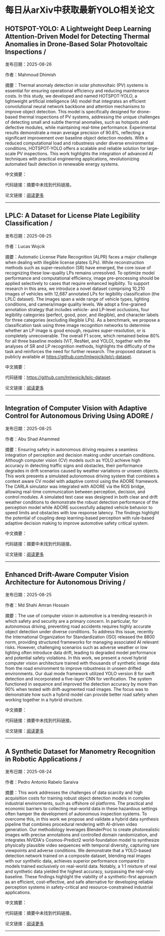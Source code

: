 # 每日从arXiv中获取最新YOLO相关论文


## HOTSPOT\-YOLO: A Lightweight Deep Learning Attention\-Driven Model for Detecting Thermal Anomalies in Drone\-Based Solar Photovoltaic Inspections / 

发布日期：2025-08-26

作者：Mahmoud Dhimish

摘要：Thermal anomaly detection in solar photovoltaic \(PV\) systems is essential for ensuring operational efficiency and reducing maintenance costs. In this study, we developed and named HOTSPOT\-YOLO, a lightweight artificial intelligence \(AI\) model that integrates an efficient convolutional neural network backbone and attention mechanisms to improve object detection. This model is specifically designed for drone\-based thermal inspections of PV systems, addressing the unique challenges of detecting small and subtle thermal anomalies, such as hotspots and defective modules, while maintaining real\-time performance. Experimental results demonstrate a mean average precision of 90.8%, reflecting a significant improvement over baseline object detection models. With a reduced computational load and robustness under diverse environmental conditions, HOTSPOT\-YOLO offers a scalable and reliable solution for large\-scale PV inspections. This work highlights the integration of advanced AI techniques with practical engineering applications, revolutionizing automated fault detection in renewable energy systems.

中文摘要：


代码链接：摘要中未找到代码链接。

论文链接：[阅读更多](http://arxiv.org/abs/2508.18912v1)

---


## LPLC: A Dataset for License Plate Legibility Classification / 

发布日期：2025-08-25

作者：Lucas Wojcik

摘要：Automatic License Plate Recognition \(ALPR\) faces a major challenge when dealing with illegible license plates \(LPs\). While reconstruction methods such as super\-resolution \(SR\) have emerged, the core issue of recognizing these low\-quality LPs remains unresolved. To optimize model performance and computational efficiency, image pre\-processing should be applied selectively to cases that require enhanced legibility. To support research in this area, we introduce a novel dataset comprising 10,210 images of vehicles with 12,687 annotated LPs for legibility classification \(the LPLC dataset\). The images span a wide range of vehicle types, lighting conditions, and camera/image quality levels. We adopt a fine\-grained annotation strategy that includes vehicle\- and LP\-level occlusions, four legibility categories \(perfect, good, poor, and illegible\), and character labels for three categories \(excluding illegible LPs\). As a benchmark, we propose a classification task using three image recognition networks to determine whether an LP image is good enough, requires super\-resolution, or is completely unrecoverable. The overall F1 score, which remained below 80% for all three baseline models \(ViT, ResNet, and YOLO\), together with the analyses of SR and LP recognition methods, highlights the difficulty of the task and reinforces the need for further research. The proposed dataset is publicly available at https://github.com/lmlwojcik/lplc\-dataset.

中文摘要：


代码链接：https://github.com/lmlwojcik/lplc-dataset.

论文链接：[阅读更多](http://arxiv.org/abs/2508.18425v1)

---


## Integration of Computer Vision with Adaptive Control for Autonomous Driving Using ADORE / 

发布日期：2025-08-25

作者：Abu Shad Ahammed

摘要：Ensuring safety in autonomous driving requires a seamless integration of perception and decision making under uncertain conditions. Although computer vision \(CV\) models such as YOLO achieve high accuracy in detecting traffic signs and obstacles, their performance degrades in drift scenarios caused by weather variations or unseen objects. This work presents a simulated autonomous driving system that combines a context aware CV model with adaptive control using the ADORE framework. The CARLA simulator was integrated with ADORE via the ROS bridge, allowing real\-time communication between perception, decision, and control modules. A simulated test case was designed in both clear and drift weather conditions to demonstrate the robust detection performance of the perception model while ADORE successfully adapted vehicle behavior to speed limits and obstacles with low response latency. The findings highlight the potential of coupling deep learning\-based perception with rule\-based adaptive decision making to improve automotive safety critical system.

中文摘要：


代码链接：摘要中未找到代码链接。

论文链接：[阅读更多](http://arxiv.org/abs/2508.17985v1)

---


## Enhanced Drift\-Aware Computer Vision Architecture for Autonomous Driving / 

发布日期：2025-08-25

作者：Md Shahi Amran Hossain

摘要：The use of computer vision in automotive is a trending research in which safety and security are a primary concern. In particular, for autonomous driving, preventing road accidents requires highly accurate object detection under diverse conditions. To address this issue, recently the International Organization for Standardization \(ISO\) released the 8800 norm, providing structured frameworks for managing associated AI relevant risks. However, challenging scenarios such as adverse weather or low lighting often introduce data drift, leading to degraded model performance and potential safety violations. In this work, we present a novel hybrid computer vision architecture trained with thousands of synthetic image data from the road environment to improve robustness in unseen drifted environments. Our dual mode framework utilized YOLO version 8 for swift detection and incorporated a five\-layer CNN for verification. The system functioned in sequence and improved the detection accuracy by more than 90% when tested with drift\-augmented road images. The focus was to demonstrate how such a hybrid model can provide better road safety when working together in a hybrid structure.

中文摘要：


代码链接：摘要中未找到代码链接。

论文链接：[阅读更多](http://arxiv.org/abs/2508.17975v1)

---


## A Synthetic Dataset for Manometry Recognition in Robotic Applications / 

发布日期：2025-08-24

作者：Pedro Antonio Rabelo Saraiva

摘要：This work addresses the challenges of data scarcity and high acquisition costs for training robust object detection models in complex industrial environments, such as offshore oil platforms. The practical and economic barriers to collecting real\-world data in these hazardous settings often hamper the development of autonomous inspection systems. To overcome this, in this work we propose and validate a hybrid data synthesis pipeline that combines procedural rendering with AI\-driven video generation. Our methodology leverages BlenderProc to create photorealistic images with precise annotations and controlled domain randomization, and integrates NVIDIA's Cosmos\-Predict2 world\-foundation model to synthesize physically plausible video sequences with temporal diversity, capturing rare viewpoints and adverse conditions. We demonstrate that a YOLO\-based detection network trained on a composite dataset, blending real images with our synthetic data, achieves superior performance compared to models trained exclusively on real\-world data. Notably, a 1:1 mixture of real and synthetic data yielded the highest accuracy, surpassing the real\-only baseline. These findings highlight the viability of a synthetic\-first approach as an efficient, cost\-effective, and safe alternative for developing reliable perception systems in safety\-critical and resource\-constrained industrial applications.

中文摘要：


代码链接：摘要中未找到代码链接。

论文链接：[阅读更多](http://arxiv.org/abs/2508.17468v1)

---

